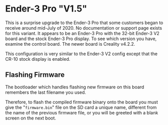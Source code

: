 # Ender-3 Pro "V1.5"

This is a surprise upgrade to the Ender-3 Pro that some customers began to receive around mid-July of 2020. No documentation or support page exists for this variant. It appears to be an Ender-3 Pro with the 32-bit Ender-3 V2 board and the stock Ender-3 Pro display. To see which version you have, examine the control board. The newer board is Creality v4.2.2.

This configuration is very similar to the Ender-3 V2 config except that the CR-10 stock display is enabled.

## Flashing Firmware

The bootloader which handles flashing new firmware on this board remembers the last filename you used.

Therefore, to flash the compiled firmware binary onto the board you must give the "`firmware.bin`" file on the SD card a unique name, different from the name of the previous firmware file, or you will be greeted with a blank screen on the next boot.
